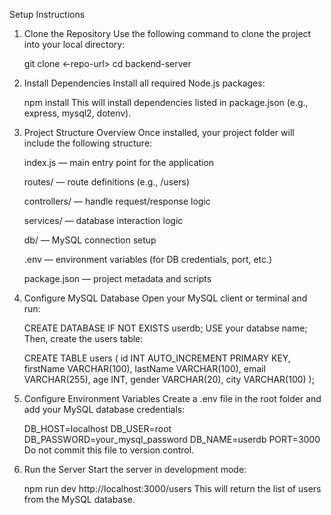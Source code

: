 
Setup Instructions
  1. Clone the Repository
     Use the following command to clone the project into your local directory:
     
        git clone <-repo-url>
        cd backend-server

  2. Install Dependencies
  Install all required Node.js packages:

        npm install
        This will install dependencies listed in package.json (e.g., express, mysql2, dotenv).

  3. Project Structure Overview
  Once installed, your project folder will include the following structure:

        index.js — main entry point for the application
        
        routes/ — route definitions (e.g., /users)
        
        controllers/ — handle request/response logic
        
        services/ — database interaction logic
        
        db/ — MySQL connection setup
        
        .env — environment variables (for DB credentials, port, etc.)
        
        package.json — project metadata and scripts

  4. Configure MySQL Database
  Open your MySQL client or terminal and run:

      CREATE DATABASE IF NOT EXISTS userdb;
      USE your databse name;
      Then, create the users table:


      CREATE TABLE users (
        id INT AUTO_INCREMENT PRIMARY KEY,
        firstName VARCHAR(100),
        lastName VARCHAR(100),
        email VARCHAR(255),
        age INT,
        gender VARCHAR(20),
        city VARCHAR(100)
      );


  5. Configure Environment Variables
  Create a .env file in the root folder and add your MySQL database credentials:

        DB_HOST=localhost
        DB_USER=root
        DB_PASSWORD=your_mysql_password
        DB_NAME=userdb
        PORT=3000
        Do not commit this file to version control.
  
  6. Run the Server
  Start the server in development mode:

      npm run dev
      http://localhost:3000/users
      This will return the list of users from the MySQL database.
